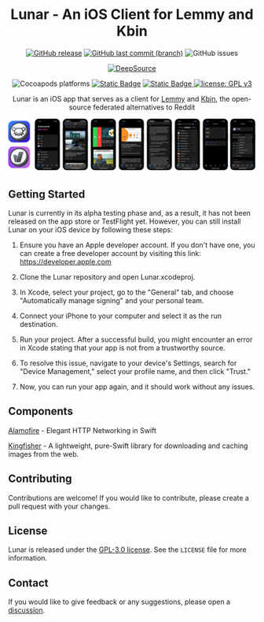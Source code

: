 <div align="center">
   
# Lunar - An iOS Client for Lemmy and Kbin

[![GitHub release](https://img.shields.io/github/v/release/mani-sh-reddy/Lunar-Lemmy-iOS)](https://github.com/mani-sh-reddy/Lunar-Lemmy-iOS/releases)
[![GitHub last commit (branch)](https://img.shields.io/github/last-commit/mani-sh-reddy/Lunar-Lemmy-iOS/dev)](https://github.com/mani-sh-reddy/Lunar-Lemmy-iOS/commits/main)
![GitHub issues](https://img.shields.io/github/issues/mani-sh-reddy/Lunar-Lemmy-iOS?logo=github)

[![DeepSource](https://app.deepsource.com/gh/mani-sh-reddy/Lunar.svg/?label=active+issues&show_trend=true&token=T8gxTn0BxZMno5Pxdh1pfAgB)](https://app.deepsource.com/gh/mani-sh-reddy/Lunar/?ref=repository-badge)

![Cocoapods platforms](https://img.shields.io/cocoapods/p/ios)
[![Static Badge](https://img.shields.io/badge/Swift-5.8-orange?logo=swift&logoColor=orange)](https://www.swift.org/about/)
[![Static Badge](https://img.shields.io/badge/SwiftUI-3.0-blue?logo=swift&logoColor=blue)
](https://developer.apple.com/xcode/swiftui/)
[![license: GPL v3](https://img.shields.io/badge/license-GPLv3-maroon.svg)](https://www.gnu.org/licenses/gpl-3.0)

Lunar is an iOS app that serves as a client for [Lemmy](https://join-lemmy.org/instances) and [Kbin](https://kbin.pub/en), the open-source federated alternatives to Reddit

![Lunar Github Screenshots](Screenshots/LunarGithubScreenshots.png)

</div>

## Getting Started

Lunar is currently in its alpha testing phase and, as a result, it has not been released on the app store or TestFlight yet. However, you can still install Lunar on your iOS device by following these steps:

1. Ensure you have an Apple developer account. If you don't have one, you can create a free developer account by visiting this link: https://developer.apple.com
   
2. Clone the Lunar repository and open Lunar.xcodeproj.
   
3. In Xcode, select your project, go to the "General" tab, and choose "Automatically manage signing" and your personal team.
   
4. Connect your iPhone to your computer and select it as the run destination.
   
5. Run your project. After a successful build, you might encounter an error in Xcode stating that your app is not from a trustworthy source.
   
6. To resolve this issue, navigate to your device's Settings, search for "Device Management," select your profile name, and then click "Trust."

7. Now, you can run your app again, and it should work without any issues.


## Components

[Alamofire](https://github.com/Alamofire/Alamofire)  - Elegant HTTP Networking in Swift

[Kingfisher](https://github.com/onevcat/Kingfisher) - A lightweight, pure-Swift library for downloading and caching images from the web.


## Contributing

Contributions are welcome! If you would like to contribute, please create a pull request with your changes.

## License

Lunar is released under the [GPL-3.0 license](https://choosealicense.com/licenses/gpl-3.0/). See the `LICENSE` file for more information.

## Contact

If you would like to give feedback or any suggestions, please open a [discussion](https://github.com/mani-sh-reddy/Lunar-Lemmy-iOS/discussions).



